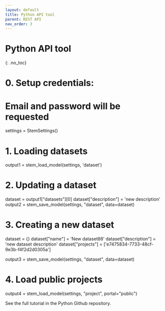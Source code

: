 ```yaml
---
layout: default
title: Python API tool
parent: REST API
nav_order: 3
---
```

# Python API tool
{: .no_toc}

# 0. Setup credentials: 
# Email and password will be requested
settings = StemSettings()

# 1. Loading datasets
output1 = stem_load_model(settings, 'dataset')

# 2. Updating a dataset

dataset = output1["datasets"][0]
dataset["description"] = 'new description'
output2 = stem_save_model(settings, "dataset", data=dataset)

# 3. Creating a new dataset
dataset = {}
dataset["name"] = 'New dataset88'
dataset["description"] = 'new dataset description'
dataset["projects"] = ['e7475834-7733-48cf-9e3b-f4f2d2d0305a']

output3 = stem_save_model(settings, "dataset", data=dataset)

# 4. Load public projects
output4 = stem_load_model(settings, "project", portal="public")

See the full tutorial in the Python Github repository.
